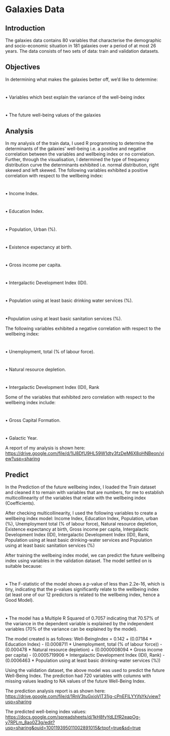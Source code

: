 # Galaxies Data
## Introduction
The galaxies data contains 80 variables that characterise the demographic and socio-economic situation in 181 galaxies over a period of at most 26 years. The data consists of two sets of data: train and validation datasets.
## Objectives
In determining what makes the galaxies better off, we’d like to determine:
# 
• Variables which best explain the variance of the well-being index
#
• The future well-being values of the galaxies
## Analysis
In my analysis of the train data, I used R programming to determine the determinants of the galaxies’ well-being i.e. a positive and negative correlation between the variables and wellbeing index or no correlation. Further, through the visualisation, I determined the type of frequency distribution curve the determinants exhibited i.e. normal distribution, right skewed and left skewed.
The following variables exhibited a positive correlation with respect to the wellbeing index:
# 
• Income Index.
#
• Education Index.
#
• Population, Urban (%).
#
• Existence expectancy at birth.
#
• Gross income per capita.
#
• Intergalactic Development Index (IDI).
#
• Population using at least basic drinking water services (%).
#
•Population using at least basic sanitation services (%).

The following variables exhibited a negative correlation with respect to the wellbeing index:
#
• Unemployment, total (% of labour force).
#
• Natural resource depletion.
#
• Intergalactic Development Index (IDI), Rank

Some of the variables that exhibited zero correlation with respect to the wellbeing index include:
# 
• Gross Capital Formation.
# 
• Galactic Year.

A report of my analysis is shown here: https://drive.google.com/file/d/1lJ8DfU9HL59W1dty3fzDeM6X8oHNBeon/view?usp=sharing


## Predict
In the Prediction of the future wellbeing index, I loaded the Train dataset and cleaned it to remain with variables that are numbers, for me to establish multicollinearity of the variables that relate with the wellbeing index (Coefficients).

After checking multicollinearity, I used the following variables to create a wellbeing index model: Income Index, Education Index, Population, urban (%), Unemployment total (% of labour force), Natural resource depletion, Existence expectancy at birth, Gross income per capita, Intergalactic Development Index (IDI), Intergalactic Development Index (IDI), Rank, Population using at least basic drinking-water services and Population using at least basic sanitation services (%)

After training the wellbeing index model, we can predict the future wellbeing index using variables in the validation dataset. The model settled on is suitable because:
# 
• The F-statistic of the model shows a p-value of less than 2.2e-16, which is tiny, indicating that the p-values significantly relate to the wellbeing index (at least one of our 12 predictors is related to the wellbeing index, hence a Good Model).
# 
• The model has a Multiple R Squared of 0.7057 indicating that 70.57% of the variance in the dependent variable is explained by the independent variables (70% of the variance can be explained by the model).

The model created is as follows:
Well-BeingIndex = 0.142 + (0.07184 * Education Index) - (0.0008711 * Unemployment, total (% of labour force)) - (0.000478 * Natural resource depletion) + (0.0000008094 * Gross income per capita) - (0.0005719906 * Intergalactic Development Index (IDI), Rank) - (0.0006463 * Population using at least basic drinking-water services (%))

Using the validation dataset, the above model was used to predict the future Well-Being Index. The prediction had 720 variables with columns with missing values leading to NA values of the future Well-Being Index.

The prediction analysis report is as shown here: https://drive.google.com/file/d/1RnV3tuGxioVlT31ig-cPnEFILYYjfsYk/view?usp=sharing

The predicted well-being index values: https://docs.google.com/spreadsheets/d/1kH8fyYdLEfR2eapOg-y7RPLm_8ao0Z3g/edit?usp=sharing&ouid=100119395011002891015&rtpof=true&sd=true
